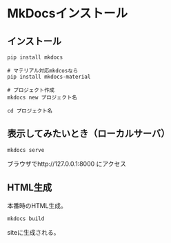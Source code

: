# MkDocsインストール

## インストール

    pip install mkdocs
    
    # マテリアル対応mkdcosなら
    pip install mkdocs-material
    
    # プロジェクト作成
    mkdocs new プロジェクト名
    
    cd プロジェクト名

## 表示してみたいとき（ローカルサーバ）

    mkdocs serve

ブラウザでhttp://127.0.0.1:8000 にアクセス

## HTML生成

本番時のHTML生成。

    mkdocs build

siteに生成される。
